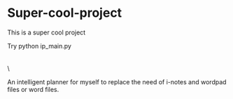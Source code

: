 # Super-cool-project
This is a super cool project



Try python ip_main.py\
\
\
\

An intelligent planner for myself to replace the need of i-notes and wordpad files or word files.
